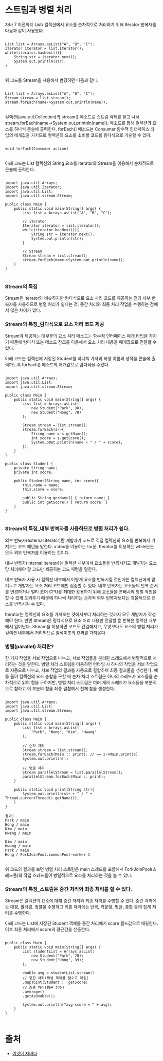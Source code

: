 # 스트림과 병렬 처리

자바 7 이전까지 List<String>\ 컬렉션에서 요소를 순차적으로 처리하기 위해 Iterator 반복자를 다음과 같이 사용했다.

<pre>
<code>
List<String> list = Arrays.asList("A", "B", "C");
Iterator<String> iterator = list.iterator();
while(iterator.hasNext()){
    String str = iterator.next();
    System.out.println(str);
}
</code>
</pre>

위 코드를 Stream을 사용해서 변경하면 다음과 같다.

<pre>
<code>
List<String> list = Arrays.asList("A", "B", "C");
Stream<String> stream = list.stream();
stream.forEach(name->System.out.println(name));
</code>
</pre>

컬렉션(java.util.Collection)의 stream() 메소드로 스트림 객체를 얻고 나서 stream.forEach(name->System.out.printnln(name)); 메소드를 통해 컬렉션의 요소를 하나씩 콘솔에 출력한다. forEach() 메소드는 Consumer 함수적 인터페이스 타입의 매개값을 가지므로 컬렉션의 요소를 소비할 코드를 람다식으로 기술할 수 있따.

<pre>
<code>
void forEach(Consumer<T> action)
</code>
</pre>

아래 코드는 List<String> 컬렉션의 String 요소를 Iterator와 Stream을 이용해서 순차적으로 콘솔에 출력한다.

<pre>
<code>
import java.util.Arrays;
import java.util.Iterator;
import java.util.List;
import java.util.stream.Stream;

public class Main {
    public static void main(String[] args) {
        List<String> list = Arrays.asList("A", "B", "C");

        // iterator
        Iterator<String> iterator = list.iterator();
        while(iterator.hasNext()){
            String str = iterator.next();
            System.out.println(str);
        }

        // Stream
        Stream<String> stream = list.stream();
        stream.forEach(name->System.out.println(name));
    }
}
</code>
</pre>

### Stream의 특징

Stream은 Iterator와 비슷하지만 람다식으로 요소 처리 코드를 제공하는 점과 내부 반복자를 사용하므로 병렬 처리가 쉽다는 것, 중간 처리와 최종 처리 작업을 수행하는 점에서 많은 차이가 있다. 

### Stream의 특징_람다식으로 요소 처리 코드 제공

Stream이 제공하는 대부분의 요소 처리 메소드는 함수적 인터페이스 매개 타입을 가지기 때문에 람다식 또는 메소드 참조를 이용해서 요소 처리 내용을 매개값으로 전달할 수 있다. 

아래 코드는 컬렉션에 저장된 Student를 하나씩 가져와 학생 이름과 성적을 콘솔에 출력하도록 forEach() 메소드의 매개값으로 람다식을 주었다.

<pre>
<code>
import java.util.Arrays;
import java.util.List;
import java.util.stream.Stream;

public class Main {
    public static void main(String[] args) {
        List<Student> list = Arrays.asList(
            new Student("Park", 98),
            new Student("Hong", 78)
        );

        Stream<Student> stream = list.stream();
        stream.forEach(s->{
            String name = s.getName();
            int score = s.getScore();
            System.o0ut.println(name + " / " + score);
        });
    }
}

public class Student {
    private String name;
    private int score;

    public Student(String name, int score){
        this.name = name;
        this.score = score;

        public String getName() { return name; }
        public int getScore() { return score; }
    }
}
</code>
</pre>

### Stream의 특징_내부 반복자를 사용하므로 병렬 처리가 쉽다.

외부 반복자(external iterator)란 개발자가 코드로 직접 컬렉션의 요소를 반복해서 가져오는 코드 패턴을 말한다. index를 이용하는 for문, Iterator를 이용하는 while문은 모두 외부 반복자를 이용하는 것이다. 

내부 반복자(internal iterator)는 컬렉션 내부에서 요소들을 반복시키고 개발자는 요소당 처리해야 할 코드만 제공하는 코드 패턴을 말한다. 

내부 반복자 사용 시 컬렉션 내부에서 어떻게 요소를 반복시킬 것인가는 컬렉션에게 맡겨두고 개발자는 요소 처리 코드에만 집중할 수 있다. 내부 반복자는 요소들의 반복 순서를 변경하거나 멀티 코어 CPU를 최대한 활용하기 위해 요소들을 분배시켜 병렬 작업을 할 수 있게 도와주기 때문에 하나씩 처리하는 순차적 외부 반복자보다는 효율적으로 요소를 반복시킬 수 있다.

Iterator는 컬렉션의 요소를 가져오는 것에서부터 처리하는 것까지 모두 개발자가 작성해야 한다. 반면 Stream은 람다식으로 요소 처리 내용만 전달할 뿐 반복은 컬렉션 내부에서 일어난다. Stream을 이용하면 코드도 간결해지고, 무엇보다도 요소의 병렬 처리가 컬렉션 내부에서 처리되므로 일석이조의 효과를 가져온다.

### 병렬(parallel) 처리란?

한 가지 작업을 서브 작업으로 나누고, 서브 작업들을 분리된 스레드에서 병렬적으로 처리하는 것을 말한다. 병렬 처리 스트림을 이용하면 런타임 시 하나의 작업을 서브 작업으로 자동으로 나누고, 서브 작업의 결과를 자동으로 결합하여 최종 결과물을 생성한다. 예를 들어 컬렉션의 요소 총합을 구할 때 순차 처리 스트림은 하나의 스레드가 요소들을 순차적으로 읽어 합을 구하지만, 병렬 처리 스트림은 여러 개의 스레드가 요소들을 부분적으로 합하고 이 부분의 합을 최종 결합해서 전체 합을 생성한다. 

<pre>
<code>
import java.util.Arrays;
import java.util.List;
import java.util.stream.Stream;

public class Main {
    public static void main(String[] args) {
        List<String> list = Arrays.asList(
            "Park", "Hong", "Kim", "Hwang"
        );

        // 순차 처리
        Stream<String> stream = list.stream();
        stream.forEach(Main :: print); // == s->Main.print(s)
        System.out.println();

        // 병렬 처리
        Stream<String> parallelStream = list.parallelStream();
        parallelStream.forEach(Main :: print);
    }

    public static void print(String str){
        System.out.println(str + " / " + Thread.currentThread().getName());
    }
}

결과)
Park / main
Hong / main
Kim / main
Hwang / main

Kim / main
Hwang / main
Park / main
Hong / ForkJoinPool.commonPool-worker-1
</code>
</pre>

위 코드의 결과를 보면 병렬 처리 스트림은 main 스레드를 포함해서 ForkJoinPool(스레드풀)의 작업 스레드들이 병렬적으로 요소를 처리하는 것을 볼 수 있다.

### Stream의 특징_스트림은 중간 처리와 최종 처리를 할 수 있다.

Stream은 컬렉션의 요소에 대해 중간 처리와 최종 처리를 수행할 수 있다. 중간 처리에는 매핑, 필터링, 정렬을 수행하고 최종 처리에는 반복, 카운팅, 평균, 총합 등의 집계 처리를 수행한다.

아래 코드는 List에 저장된 Student 객체를 중간 처리에서 score 필드값으로 매핑한다. 이후 최종 처리에서 score의 평균값을 산출한다.

<pre>
<code>
public class Main {
    public static void main(String[] args) {
        List<Student> studentList = Arrays.asList(
            new Student("Park", 78);
            new Student("Hong", 89);
        );

        double avg = studentList.stream()
        // 중간 처리(학생 객체를 점수로 매핑)
        .mapToInt(Student :: getScore)
        // 최종 처리(평균 점수)
        .average()
        .getAsDouble();

        System.out.println("avg score = " + avg);
    }
}
</code>
</pre>

# 출처
* [이것이 자바다](http://www.kyobobook.co.kr/product/detailViewKor.laf?ejkGb=KOR&mallGb=KOR&barcode=9788968481475&orderClick=LAG&Kc=)
